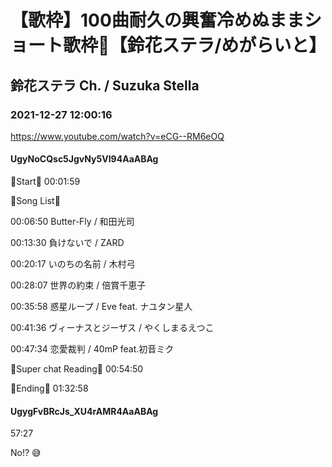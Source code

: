 # 【歌枠】100曲耐久の興奮冷めぬままショート歌枠🔔【鈴花ステラ/めがらいと】
## 鈴花ステラ Ch. / Suzuka Stella
### 2021-12-27 12:00:16
https://www.youtube.com/watch?v=eCG--RM6eOQ
#### UgyNoCQsc5JgvNy5VI94AaABAg
🔔Start🔔 00:01:59



🔔Song List🔔

00:06:50 Butter-Fly / 和田光司

00:13:30 負けないで / ZARD

00:20:17 いのちの名前 / 木村弓

00:28:07 世界の約束 / 倍賞千恵子

00:35:58 惑星ループ / Eve feat. ナユタン星人

00:41:36 ヴィーナスとジーザス / やくしまるえつこ

00:47:34 恋愛裁判 / 40mP feat.初音ミク



🔔Super chat Reading🔔 00:54:50



🔔Ending🔔 01:32:58

#### UgygFvBRcJs_XU4rAMR4AaABAg
57:27

No!? 😅

